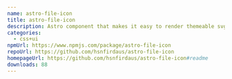 ```yaml
---
name: astro-file-icon
title: astro-file-icon
description: Astro component that makes it easy to render themeable svg file icons.
categories:
  - css+ui
npmUrl: https://www.npmjs.com/package/astro-file-icon
repoUrl: https://github.com/hsnfirdaus/astro-file-icon
homepageUrl: https://github.com/hsnfirdaus/astro-file-icon#readme
downloads: 88
---
```

